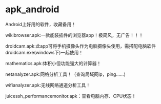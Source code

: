 # apk_android
Android上好用的软件，收藏备用！

wikibrowser.apk:一款能装插件的浏览器app！极简风，无广告！！！

droidcam.apk:此app可将手机摄像头作为电脑摄像头使用，需搭配电脑软件droidcam.exe(windows下)一起使用！

mathematics.apk:体积小但功能强大的计算器！

netanalyzer.apk:网络分析工具！（查询局域网ip，ping......)

wifianalyzer.apk:无线网络通道分析工具！

juicessh_performancemonitor.apk：查看电脑内存、CPU状态！
